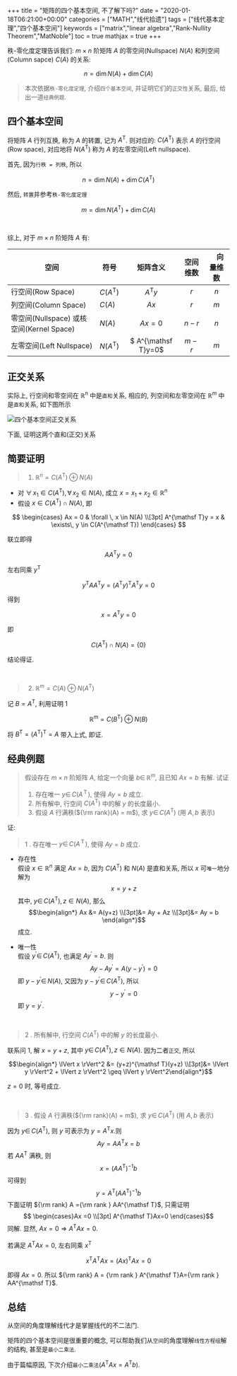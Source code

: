 +++
title = "矩阵的四个基本空间, 不了解下吗?"
date = "2020-01-18T06:21:00+00:00"
categories = ["MATH","线代拾遗"]
tags = ["线代基本定理","四个基本空间"]
keywords = ["matrix","linear algebra","Rank-Nullity Theorem","MatNoble"]
toc = true
mathjax = true
+++

秩-零化度定理告诉我们: $m\times n$ 阶矩阵 $A$ 的零空间(Nullspace) $N(A)$ 和列空间(Column sapce) $C(A)$ 的关系:

$$
n = \dim N(A) + \dim C(A)
$$

> 本次依据`秩-零化度定理`, 介绍`四个基本空间`, 并证明它们的`正交性`关系, 最后, 给出一道`经典例题`.

## 四个基本空间

将矩阵 $A$ 行列互换, 称为 $A$ 的转置, 记为 $A^{\mathsf T}$. 则对应的: $C(A^{\mathsf T})$ 表示 $A$ 的行空间(Row space), 对应地将 $N(A^{\mathsf T})$ 称为 $A$ 的左零空间(Left nullspace).

首先, 因为`行秩 = 列秩`, 所以

$$
n = \dim N(A) + \dim C(A^{\mathsf T})
$$

然后, `转置`并参考`秩-零化度定理`

$$
m = \dim N(A^{\mathsf T}) + \dim C(A)
$$

<br />

综上, 对于 $m \times n$ 阶矩阵 $A$ 有:

| 空间                                     | 符号               | 矩阵含义            | 空间维数 | 　向量维数 |
| ---------------------------------------- | ------------------ | :-------------------: | :--------: | :----------: |
| 行空间(Row Space)                        | $C(A^{\mathsf T})$ | $A^{\mathsf T}y$    | $r$      | $n$        |
| 列空间(Column Space)                     | $C(A)$             | $Ax$                | $r$      | $m$        |
| 零空间(Nullspace) 或核空间(Kernel Space) | $N(A)$               | $Ax=0$              | $n-r$    | $n$        |
| 左零空间(Left Nullspace)                 | $N(A^{\mathsf T})$ | $ A^{\mathsf T}y=0$ | $m-r$    | $m$        |


## 正交关系

实际上, 行空间和零空间在 $\mathbb{R}^n$ 中是`直和`关系, 相应的, 列空间和左零空间在 $\mathbb{R}^m$ 中是`直和`关系, 如下图所示

![四个基本空间正交关系](https://imgkr.cn-bj.ufileos.com/18ff04ba-3eac-45a2-8a67-e4b8cde0bd2b.png)

下面, 证明这两个直和(正交)关系

## 简要证明

> 1.  $\mathbb{R}^n = C(A^{\mathsf T}) \oplus N(A)$

- 对 $\forall\, x_1 \in C(A^{\mathsf T}), \forall \, x_2 \in N(A)$, 成立 $x=x_1+x_2 \in \mathbb{R}^n$
- 假设 $x \in C(A^{\mathsf T}) \cap N(A)$, 即

$$
\begin{cases}
Ax = 0 & \forall \, x \in N(A)
\\[3pt]
A^{\mathsf T}y = x & \exists\, y \in C(A^{\mathsf T})
\end{cases}
$$

联立即得

$$
AA^{\mathsf T}y = 0
$$

左右同乘 $y^{\mathsf T}$

$$
y^{\mathsf T}AA^{\mathsf T}y = (A^{\mathsf T}y)^{\mathsf T}A^{\mathsf T}y=0
$$

得到

$$
x = A^{\mathsf T}y = 0
$$

即

$$
 C(A^{\mathsf T}) \cap N(A) = \{0\}
$$

结论得证.

   <br />
   
>2. $\mathbb{R}^m = C(A) \oplus N(A^{\mathsf T})$

记 $B=A^{\mathsf T}$, 利用证明 1

$$
\mathbb{R}^m = C(B^{\mathsf T}) \oplus N(B)
$$

将 $B^{\mathsf T} = (A^{\mathsf T})^{\mathsf T} = A$ 带入上式, 即证.

## 经典例题

> 假设存在 $m\times n$ 阶矩阵 $A$, 给定一个向量 $b\in\,\mathbb{R}^m$, 且已知 $Ax =  b$ 有解. 试证
>
> 1.  存在唯一 $y \in\, C(A^{\mathsf Ｔ})$, 使得 $Ay = b$ 成立.
> 2.  所有解中, 行空间 $C(A^{\mathsf T})$ 中的解 $y$ 的长度最小.
> 3.  假设 $A$ 行满秩(${\rm rank}(A) = m$), 求 $y \in \, C(A^{\mathsf T})$ (用 $A, b$ 表示)

证:

> 1 . 存在唯一 $y \in\, C(A^{\mathsf Ｔ})$, 使得 $Ay = b$ 成立.

- 存在性  
     假设 $x \in \mathbb{R}^n$ 满足 $Ax=b$, 因为 $C(A^{\mathsf T})$ 和 $N(A)$ 是直和关系, 所以 $x$ 可`唯一`地分解为
     $$
     x = y + z
     $$
     其中, $y\in\, C(A^{\mathsf T}), z \in N(A)$, 那么
     $$\begin{align*} Ax &=  A(y+z) \\[3pt]&= Ay + Az \\[3pt]&= Ay = b \end{align*}$$
     成立.
	 
- 唯一性  
     假设 $y^{\prime} \in\, C(A^{\mathsf T})$, 也满足 $Ay^{\prime} = b$. 则 $$ Ay - Ay^{\prime} = A(y-y^{\prime}) =0 $$
     即 $y-y^{\prime} \in\, N(A)$, 又因为 $y-y^{\prime} \in \, C(A^{\mathsf T})$, 所以 $$ y-y^{\prime} = 0 $$
     即 $y = y^{\prime}$.
	 
<br />
     
> 2 . 所有解中, 行空间 $C(A^{\mathsf T})$ 中的解 $y$ 的长度最小. 

联系问 1, 解 $x = y + z$, 其中 $y\in\, C(A^{\mathsf T}), z \in N(A)$. 因为二者`正交`, 所以

   $$\begin{align*} \lVert x \rVert^2 &= (y+z)^{\mathsf T}(y+z) \\[3pt]&=  \lVert y \rVert^2  + \lVert z \rVert^2 \geq  \lVert y \rVert^2\end{align*}$$

   $z = 0$ 时, 等号成立.  
   
<br />
   
> 3 . 假设 $A$ 行满秩(${\rm rank}(A) = m$), 求 $y \in \, C(A^{\mathsf T})$ (用 $A, b$ 表示)

因为 $y \in \,  C(A^{\mathsf T})$, 则 $y$ 可表示为 $y=A^{\mathsf T}x$.则 $$ Ay = AA^{\mathsf T} x = b $$
   若 $AA^{\mathsf T}$ 满秩, 则 $$ x = (AA^{\mathsf T})^{-1}b $$
   可得到 $$y=A^{\mathsf T}(AA^{\mathsf T})^{-1}b$$
   下面证明 ${\rm rank} A ={\rm rank } AA^{\mathsf T}$, 只需证明
   $$ \begin{cases}Ax =0 \\[3pt] A^{\mathsf T}Ax=0 \end{cases}$$
   同解. 显然, $Ax = 0 \Longrightarrow A^{\mathsf T}Ax=0$.  
   <br />
   若满足 $A^{\mathsf T}Ax=0$, 左右同乘 $x^{\mathsf T}$

   $$
   x^{\mathsf T}A^{\mathsf T}Ax=(Ax)^{\mathsf T}Ax=0
   $$

   即得 $Ax = 0$. 所以 ${\rm rank} A = {\rm rank } A^{\mathsf T}A={\rm rank } AA^{\mathsf T}$.

## 总结

从空间的角度理解线代才是掌握线代的不二法门.

矩阵的四个基本空间是很重要的概念, 可以帮助我们从`空间`的角度理解`线性方程组`解的结构, 甚至是`最小二乘法`.

由于篇幅原因, 下次介绍`最小二乘法`($A^{\mathsf T}Ax = A^{\mathsf T}b$).

<br />
